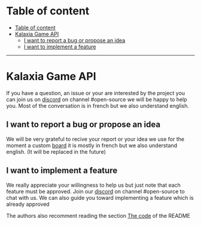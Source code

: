 # Table of content
<!-- TOC depthFrom:1 depthTo:6 withLinks:1 updateOnSave:1 orderedList:0 -->

- [Table of content](#table-of-content)
- [Kalaxia Game API](#kalaxia-game-api)
	- [I want to report a bug or propose an idea](#i-want-to-report-a-bug-or-propose-an-idea)
	- [I want to implement a feature](#i-want-to-implement-a-feature)

<!-- /TOC -->
---------

# Kalaxia Game API

If you have a question, an issue or your are interested by the project you can join us on [discord](https://discordapp.com/invite/bSQ3WV) on channel #open-source we will be happy to help you. Most of the conversation is in french but we also understand english.


## I want to report a bug or propose an idea

We will be very grateful to recive your report or your idea we use for the moment a custom [board](https://www.kalaxia.com/board) it is mostly in french but we also understand english. (It will be replaced in the future)

## I want to implement a feature

We really appreciate your willingness to help us but just note that each feature must be approved. Join our [discord](https://discordapp.com/invite/bSQ3WV) on channel #open-source to chat with us. We can also guide you toward implementing a feature which is already approved

The authors also recomment reading the section [The code](https://github.com/Kalaxia/game-api/blob/develop/README.md#the-code) of the README

